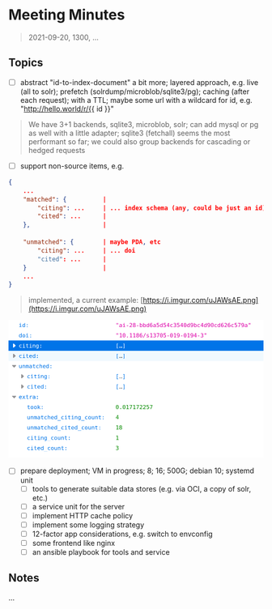 # Meeting Minutes

> 2021-09-20, 1300, ...

## Topics

* [ ] abstract "id-to-index-document" a bit more; layered approach, e.g. live
  (all to solr); prefetch (solrdump/microblob/sqlite3/pg); caching (after each
  request); with a TTL; maybe some url with a wildcard for id, e.g.
  "http://hello.world/r/{{ id }}"

> We have 3+1 backends, sqlite3, microblob, solr; can add mysql or pg as well
> with a little adapter; sqlite3 (fetchall) seems the most performant so far;
> we could also group backends for cascading or hedged requests

* [ ] support non-source items, e.g.

```json
{
    ...
    "matched": {          |
        "citing": ...     | ... index schema (any, could be just an id)
        "cited": ...      |
    },                    |

    "unmatched": {        | maybe PDA, etc
        "citing": ...     | ... doi
        "cited": ...      |
    }                     |
    ...
}
```

> implemented, a current example: [https://i.imgur.com/uJAWsAE.png](https://i.imgur.com/uJAWsAE.png)

![](uJAWsAE.png)

* [ ] prepare deployment; VM in progress; 8; 16; 500G; debian 10; systemd unit
    * [ ] tools to generate suitable data stores (e.g. via OCI, a copy of solr, etc.)
    * [ ] a service unit for the server
    * [ ] implement HTTP cache policy
    * [ ] implement some logging strategy
    * [ ] 12-factor app considerations, e.g. switch to envconfig
    * [ ] some frontend like nginx
    * [ ] an ansible playbook for tools and service

## Notes

...
